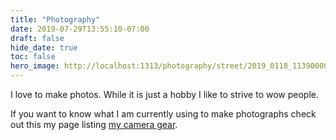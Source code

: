 ```yaml
---
title: "Photography"
date: 2019-07-29T13:55:10-07:00
draft: false
hide_date: true
toc: false
hero_image: http://localhost:1313/photography/street/2019_0118_11390000_huff9a791a1041c660c51112ac6e428962_16748870_1280x0_resize_q90_box.jpg
---
```


I love to make photos. While it is just a hobby I like to strive to wow people.

If you want to know what I am currently using to make photographs check out this my page listing [my camera gear](/about/#camera-gear).

